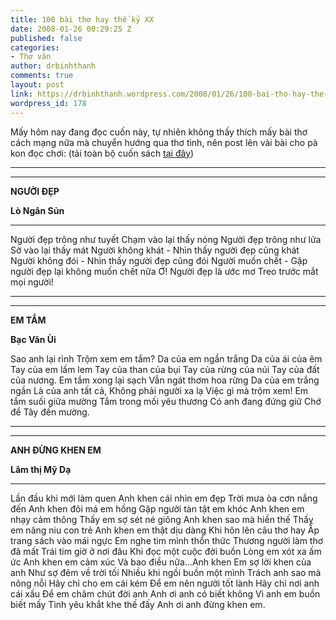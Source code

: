 ```yaml
---
title: 100 bài thơ hay thế kỷ XX
date: 2008-01-26 00:29:25 Z
published: false
categories:
- Thơ văn
author: drbinhthanh
comments: true
layout: post
link: https://drbinhthanh.wordpress.com/2008/01/26/100-bai-tho-hay-the-ky-xx/
wordpress_id: 178
---
```


Mấy hôm nay đang đọc cuốn này, tự nhiên không thấy thích mấy bài thơ cách mạng nữa mà chuyển hướng qua thơ tình, nên post lên vài bài cho pà kon đọc chơi: (tải toàn bộ cuốn sách [tại đây](http://cid-f813e62a87e860b1.skydrive.live.com/self.aspx/Public/100%20bai%20tho%20hay%20the%20ky%20XX.pdf))
****
****



**NGƯỜI ĐẸP**






**Lò Ngân Sủn**



****
Người đẹp trông như tuyết
Chạm vào lại thấy nóng
Người đẹp trông như lửa
Sờ vào lại thấy mát
Người không khát - Nhìn thấy người đẹp cũng khát
Người không đói - Nhìn thấy người đẹp cũng đói
Người muốn chết - Gặp người đẹp lại không muốn chết nữa
Ơ!
Người đẹp là ước mơ
Treo trước mắt mọi người!
****
****



**EM TẮM**






**Bạc Văn Ùi**



Sao anh lại rình
Trộm xem em tắm?
Da của em ngần trắng
Da của ái của êm
Tay của em lấm lem
Tay của than của bụi
Tay của rừng của núi
Tay của đất của nương.
Em tắm xong lại sạch
Vẫn ngát thơm hoa rừng
Da của em trắng ngần
Là của anh tất cả,
Không phải người xa lạ
Việc gì mà trộm xem!
Em tắm suối giữa mường
Tắm trong mối yêu thương
Có anh đang đứng giữ
Chớ để Tây đến mường.
****
****



**ANH ĐỪNG KHEN EM**






**Lâm thị Mỹ Dạ**



****
Lần đầu khi mới làm quen
Anh khen cái nhìn em đẹp
Trời mưa òa cơn nắng đến
Anh khen đôi má em hồng
Gặp người tàn tật em khóc
Anh khen em nhạy cảm thông
Thấy em sợ sét né giông
Anh khen sao mà hiền thế
Thấy em nâng niu con trẻ
Anh khen em thật dịu dàng
Khi hôn lên câu thơ hay
Ấp trang sách vào mái ngực
Em nghe tim mình thổn thức
Thương người làm thơ đã mất
Trái tim giờ ở nơi đâu
Khi đọc một cuộc đời buồn
Lòng em xót xa ấm ức
Anh khen em cảm xúc
Và bao điều nữa...Anh khen
Em sợ lời khen của anh
Như sợ đêm về trời tối
Nhiều khi ngồi buồn một mình
Trách anh sao mà nông nỗi
Hãy chỉ cho em cái kém
Ðể em nên người tốt lành
Hãy chỉ nơi anh cái xấu
Ðể em chăm chút đời anh
Anh ơi anh có biết không
Vì anh em buồn biết mấy
Tình yêu khắt khe thế đấy
Anh ơi anh đừng khen em.
